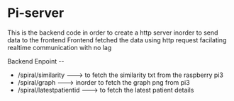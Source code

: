 # Pi-server

This is the backend code in order to create a http server inorder to send data to the frontend 
Frontend fetched the data using http request facilating realtime communication with no lag

Backend Enpoint --
- /spiral/similarity ---> to fetch the similarity txt from the raspberry pi3
- /spiral/graph  ---> inorder to fetch the graph png from pi3
- /spiral/latestpatientid ---> to fetch the latest patient details
